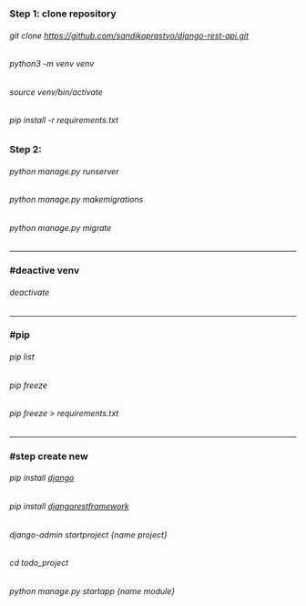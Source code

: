 ### Step 1: clone repository

###### git clone https://github.com/sandikoprastyo/django-rest-api.git

###### python3 -m venv venv

###### source venv/bin/activate

###### pip install -r requirements.txt

### Step 2:

###### python manage.py runserver

###### python manage.py makemigrations

###### python manage.py migrate

----------------------------------------------------------------

### #deactive venv

###### deactivate

----------------------------------------------------------------

### #pip

###### pip list

###### pip freeze

###### pip freeze > requirements.txt

----------------------------------------------------------------

### #step create new

###### pip install [django]

###### pip install [djangorestframework]

###### django-admin startproject {name project}

###### cd todo_project

###### python manage.py startapp {name module}



[djangorestframework]: <https://www.django-rest-framework.org/tutorial/quickstart/>
[django]: <https://www.djangoproject.com/download/>